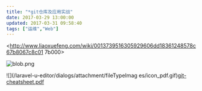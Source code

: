 ```yaml
---
title: "*git仓库及应用实战"
date: 2017-03-29 13:00:00
updated: 2017-03-31 09:58:40
tags: ["运维","Web"]
---
```

<http://www.liaoxuefeng.com/wiki/0013739516305929606dd18361248578c67b8067c8c01
7b000>

![blob.png](/uploads/ueditor/php/upload/image/20170331/1490925476.png)

![](/laravel-u-editor/dialogs/attachment/fileTypeImag
es/icon_pdf.gif)[git-
cheatsheet.pdf](/uploads/ueditor/php/upload/file/20170331/1490925517.pdf)

  

